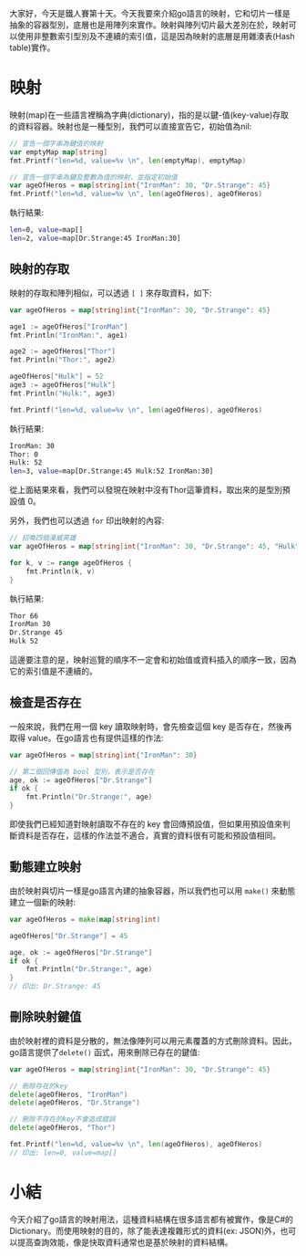 大家好，今天是鐵人賽第十天。今天我要來介紹go語言的映射，它和切片一樣是抽象的容器型別，底層也是用陣列來實作。映射與陣列切片最大差別在於，映射可以使用非整數索引型別及不連續的索引值，這是因為映射的底層是用雜湊表(Hash table)實作。



# 映射

映射(map)在一些語言裡稱為字典(dictionary)，指的是以鍵-值(key-value)存取的資料容器。映射也是一種型別，我們可以直接宣告它，初始值為nil:

``` go
// 宣告一個字串為鍵值的映射
var emptyMap map[string]
fmt.Printf("len=%d, value=%v \n", len(emptyMap), emptyMap)

// 宣告一個字串為鍵及整數為值的映射，並指定初始值
var ageOfHeros = map[string]int{"IronMan": 30, "Dr.Strange": 45}
fmt.Printf("len=%d, value=%v \n", len(ageOfHeros), ageOfHeros)
```

執行結果:

``` bash
len=0, value=map[] 
len=2, value=map[Dr.Strange:45 IronMan:30] 
```



## 映射的存取

映射的存取和陣列相似，可以透過 `[ ]` 來存取資料，如下:

```go
var ageOfHeros = map[string]int{"IronMan": 30, "Dr.Strange": 45}

age1 := ageOfHeros["IronMan"]
fmt.Println("IronMan:", age1)

age2 := ageOfHeros["Thor"]
fmt.Println("Thor:", age2)

ageOfHeros["Hulk"] = 52
age3 := ageOfHeros["Hulk"]
fmt.Println("Hulk:", age3)

fmt.Printf("len=%d, value=%v \n", len(ageOfHeros), ageOfHeros)
```

執行結果:

```bash
IronMan: 30
Thor: 0
Hulk: 52
len=3, value=map[Dr.Strange:45 Hulk:52 IronMan:30] 
```

從上面結果來看，我們可以發現在映射中沒有Thor這筆資料，取出來的是型別預設值 0。

另外，我們也可以透過 `for` 印出映射的內容:

``` go
// 招喚四個漫威英雄
var ageOfHeros = map[string]int{"IronMan": 30, "Dr.Strange": 45, "Hulk": 52, "Thor": 66}

for k, v := range ageOfHeros {
    fmt.Println(k, v)
}
```

執行結果:

```bash
Thor 66
IronMan 30
Dr.Strange 45
Hulk 52
```

這邊要注意的是，映射巡覽的順序不一定會和初始值或資料插入的順序一致，因為它的索引值是不連續的。



## 檢查是否存在

 一般來說，我們在用一個 key 讀取映射時，會先檢查這個 key 是否存在，然後再取得 value。在go語言也有提供這樣的作法:

```go
var ageOfHeros = map[string]int{"IronMan": 30}

// 第二個回傳值為 bool 型別，表示是否存在
age, ok := ageOfHeros["Dr.Strange"]
if ok {
    fmt.Println("Dr.Strange:", age)
}
```

即使我們已經知道對映射讀取不存在的 key 會回傳預設值，但如果用預設值來判斷資料是否存在，這樣的作法並不適合，真實的資料很有可能和預設值相同。



## 動態建立映射

由於映射與切片一樣是go語言內建的抽象容器，所以我們也可以用 `make()` 來動態建立一個新的映射:

``` go
var ageOfHeros = make(map[string]int)

ageOfHeros["Dr.Strange"] = 45

age, ok := ageOfHeros["Dr.Strange"]
if ok {
    fmt.Println("Dr.Strange:", age)
}
// 印出: Dr.Strange: 45
```



## 刪除映射鍵值

由於映射裡的資料是分散的，無法像陣列可以用元素覆蓋的方式刪除資料。因此，go語言提供了`delete()` 函式，用來刪除已存在的鍵值:

```go
var ageOfHeros = map[string]int{"IronMan": 30, "Dr.Strange": 45}

// 刪除存在的key
delete(ageOfHeros, "IronMan")
delete(ageOfHeros, "Dr.Strange")

// 刪除不存在的key不會造成錯誤
delete(ageOfHeros, "Thor")

fmt.Printf("len=%d, value=%v \n", len(ageOfHeros), ageOfHeros)
// 印出: len=0, value=map[] 
```



 # 小結

今天介紹了go語言的映射用法，這種資料結構在很多語言都有被實作，像是C#的Dictionary。而使用映射的目的，除了能表達複雜形式的資料(ex: JSON)外，也可以提高查詢效能，像是快取資料通常也是基於映射的資料結構。

